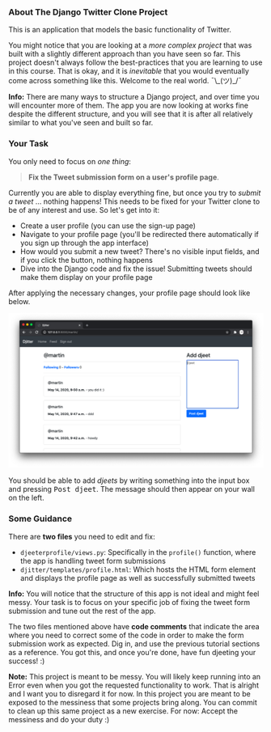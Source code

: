 ### About The Django Twitter Clone Project

This is an application that models the basic functionality of Twitter.

You might notice that you are looking at a _more complex project_ that was built with a slightly different approach than you have seen so far. This project doesn't always follow the best-practices that you are learning to use in this course. That is okay, and it is _inevitable_ that you would eventually come across something like this. Welcome to the real world. ¯\\\_(ツ)\_/¯

<div class='alert alert-info' role='alert'>
    <strong>Info:</strong> There are many ways to structure a Django project, and over time you will encounter more of them. The app you are now looking at works fine despite the different structure, and you will see that it is after all relatively similar to what you've seen and built so far.
</div>

### Your Task

You only need to focus on _one thing_:

>**Fix the Tweet submission form on a user's profile page**.

Currently you are able to display everything fine, but once you try to _submit a tweet_ ... nothing happens! This needs to be fixed for your Twitter clone to be of any interest and use. So let's get into it:

- Create a user profile (you can use the sign-up page)
- Navigate to your profile page (you'll be redirected there automatically if you sign up through the app interface)
- How would you submit a new tweet? There's no visible input fields, and if you click the button, nothing happens
- Dive into the Django code and fix the issue! Submitting tweets should make them display on your profile page

After applying the necessary changes, your profile page should look like below.

<img alt="alt" class="img-responsive cn_image" src="https://github.com/CodingNomads/static/blob/main/django/imgs/djitter_input_fixed.png?raw=true">

You should be able to add _djeets_ by writing something into the input box and pressing <kbd>Post djeet</kbd>. The message should then appear on your wall on the left.

### Some Guidance

There are **two files** you need to edit and fix:

- `djeeterprofile/views.py`: Specifically in the `profile()` function, where the app is handling tweet form submissions
- `djitter/templates/profile.html`: Which hosts the HTML form element and displays the profile page as well as successfully submitted tweets

<div class='alert alert-info' role='alert'>
    <strong>Info:</strong> You will notice that the structure of this app is not ideal and might feel messy. Your task is to focus on your specific job of fixing the tweet form submission and tune out the rest of the app.
</div>

The two files mentioned above have **code comments** that indicate the area where you need to correct some of the code in order to make the form submission work as expected. Dig in, and use the previous tutorial sections as a reference. You got this, and once you're done, have fun djeeting your success! :)

<div class='alert alert-warning' role='alert'>
    <strong>Note:</strong> This project is meant to be messy. You will likely keep running into an Error even when you got the requested functionality to work. That is alright and I want you to disregard it for now. In this project you are meant to be exposed to the messiness that some projects bring along. You can commit to clean up this same project as a new exercise. For now: Accept the messiness and do your duty :)
</div>
